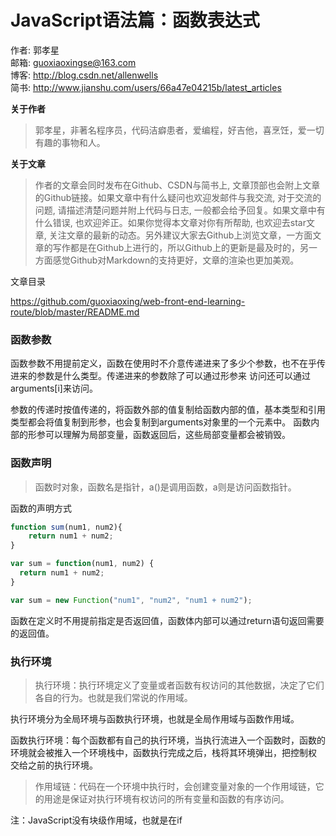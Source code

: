 # JavaScript语法篇：函数表达式

作者: 郭孝星  
邮箱: guoxiaoxingse@163.com  
博客: http://blog.csdn.net/allenwells   
简书: http://www.jianshu.com/users/66a47e04215b/latest_articles  

**关于作者**

>郭孝星，非著名程序员，代码洁癖患者，爱编程，好吉他，喜烹饪，爱一切有趣的事物和人。

**关于文章**

>作者的文章会同时发布在Github、CSDN与简书上, 文章顶部也会附上文章的Github链接。如果文章中有什么疑问也欢迎发邮件与我交流, 对于交流的问题, 请描述清楚问题并附上代码与日志, 一般都会给予回复。如果文章中有什么错误, 也欢迎斧正。如果你觉得本文章对你有所帮助, 也欢迎去star文章, 关注文章的最新的动态。另外建议大家去Github上浏览文章，一方面文章的写作都是在Github上进行的，所以Github上的更新是最及时的，另一方面感觉Github对Markdown的支持更好，文章的渲染也更加美观。

文章目录

https://github.com/guoxiaoxing/web-front-end-learning-route/blob/master/README.md

### 函数参数

函数参数不用提前定义，函数在使用时不介意传递进来了多少个参数，也不在乎传进来的参数是什么类型。传递进来的参数除了可以通过形参来
访问还可以通过arguments[i]来访问。

参数的传递时按值传递的，将函数外部的值复制给函数内部的值，基本类型和引用类型都会将值复制到形参，也会复制到arguments对象里的一个元素中。
函数内部的形参可以理解为局部变量，函数返回后，这些局部变量都会被销毁。

### 函数声明

>函数时对象，函数名是指针，a()是调用函数，a则是访问函数指针。

函数的声明方式

```javascript
function sum(num1, num2){
    return num1 + num2;
}
```

```javascript
var sum = function(num1, num2) {
  return num1 + num2;
}
````
```javascript
var sum = new Function("num1", "num2", "num1 + num2");
```


函数在定义时不用提前指定是否返回值，函数体内部可以通过return语句返回需要的返回值。

### 执行环境

>执行环境：执行环境定义了变量或者函数有权访问的其他数据，决定了它们各自的行为。也就是我们常说的作用域。

执行环境分为全局环境与函数执行环境，也就是全局作用域与函数作用域。

函数执行环境：每个函数都有自己的执行环境，当执行流进入一个函数时，函数的环境就会被推入一个环境栈中，函数执行完成之后，栈将其环境弹出，把控制权
交给之前的执行环境。

>作用域链：代码在一个环境中执行时，会创建变量对象的一个作用域链，它的用途是保证对执行环境有权访问的所有变量和函数的有序访问。

注：JavaScript没有块级作用域，也就是在if